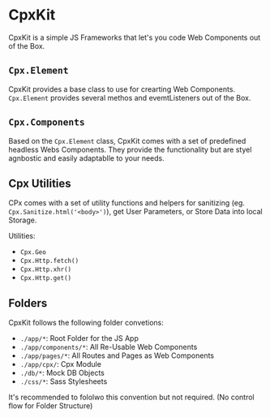 # CpxKit

CpxKit is a simple JS Frameworks that let's you code Web Components out of the Box.

## `Cpx.Element`

CpxKit provides a base class to use for crearting Web Components. `Cpx.Element` provides several methos and evemtListeners out of the Box.

## `Cpx.Components`

Based on the `Cpx.Element` class, CpxKit comes with a set of predefined headless Webs Components. They provide the functionality but are styel agnbostic and easily adaptablle to your needs.

## Cpx Utilities

CPx comes with a set of utility functions and helpers for sanitizing (eg. `Cpx.Sanitize.html('<body>')`), get User Parameters, or Store Data into local Storage.

Utilities:
- `Cpx.Geo`
- `Cpx.Http.fetch()`
- `Cpx.Http.xhr()`
- `Cpx.Http.get()`

## Folders

CpxKit follows the following folder convetions:
- `./app/*`: Root Folder for the JS App
- `./app/components/*`: All Re-Usable Web Components
- `./app/pages/*`: All Routes and Pages as Web Components
- `./app/cpx/`: Cpx Module
- `./db/*`: Mock DB Objects
- `./css/*`: Sass Stylesheets

It's recommended to fololwo this convention but not required. (No control flow for Folder Structure)

